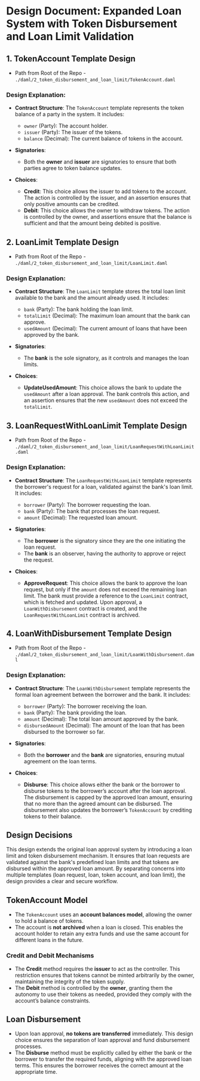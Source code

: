 
# Design Document: Expanded Loan System with Token Disbursement and Loan Limit Validation

## 1. TokenAccount Template Design

- Path from Root of the Repo - `./daml/2_token_disbursement_and_loan_limit/TokenAccount.daml`

### Design Explanation:

- **Contract Structure**:
   The `TokenAccount` template represents the token balance of a party in the system. It includes:
   - `owner` (Party): The account holder.
   - `issuer` (Party): The issuer of the tokens.
   - `balance` (Decimal): The current balance of tokens in the account.

- **Signatories**:
   - Both the **owner** and **issuer** are signatories to ensure that both parties agree to token balance updates.

- **Choices**:
   - **Credit**: This choice allows the issuer to add tokens to the account. The action is controlled by the issuer, and an assertion ensures that only positive amounts can be credited.
   - **Debit**: This choice allows the owner to withdraw tokens. The action is controlled by the owner, and assertions ensure that the balance is sufficient and that the amount being debited is positive.

## 2. LoanLimit Template Design

- Path from Root of the Repo - `./daml/2_token_disbursement_and_loan_limit/LoanLimit.daml`

### Design Explanation:

- **Contract Structure**:
   The `LoanLimit` template stores the total loan limit available to the bank and the amount already used. It includes:
   - `bank` (Party): The bank holding the loan limit.
   - `totalLimit` (Decimal): The maximum loan amount that the bank can approve.
   - `usedAmount` (Decimal): The current amount of loans that have been approved by the bank.

- **Signatories**:
   - The **bank** is the sole signatory, as it controls and manages the loan limits.

- **Choices**:
   - **UpdateUsedAmount**: This choice allows the bank to update the `usedAmount` after a loan approval. The bank controls this action, and an assertion ensures that the new `usedAmount` does not exceed the `totalLimit`.

## 3. LoanRequestWithLoanLimit Template Design

- Path from Root of the Repo - `./daml/2_token_disbursement_and_loan_limit/LoanRequestWithLoanLimit.daml`

### Design Explanation:

- **Contract Structure**:
   The `LoanRequestWithLoanLimit` template represents the borrower's request for a loan, validated against the bank's loan limit. It includes:
   - `borrower` (Party): The borrower requesting the loan.
   - `bank` (Party): The bank that processes the loan request.
   - `amount` (Decimal): The requested loan amount.

- **Signatories**:
   - The **borrower** is the signatory since they are the one initiating the loan request.
   - The **bank** is an observer, having the authority to approve or reject the request.

- **Choices**:
   - **ApproveRequest**: This choice allows the bank to approve the loan request, but only if the `amount` does not exceed the remaining loan limit. The bank must provide a reference to the `LoanLimit` contract, which is fetched and updated. Upon approval, a `LoanWithDisbursement` contract is created, and the `LoanRequestWithLoanLimit` contract is archived.

## 4. LoanWithDisbursement Template Design

- Path from Root of the Repo - `./daml/2_token_disbursement_and_loan_limit/LoanWithDisbursement.daml`

### Design Explanation:

- **Contract Structure**:
   The `LoanWithDisbursement` template represents the formal loan agreement between the borrower and the bank. It includes:
   - `borrower` (Party): The borrower receiving the loan.
   - `bank` (Party): The bank providing the loan.
   - `amount` (Decimal): The total loan amount approved by the bank.
   - `disbursedAmount` (Decimal): The amount of the loan that has been disbursed to the borrower so far.

- **Signatories**:
   - Both the **borrower** and the **bank** are signatories, ensuring mutual agreement on the loan terms.

- **Choices**:
   - **Disburse**: This choice allows either the bank or the borrower to disburse tokens to the borrower’s account after the loan approval. The disbursement is capped by the approved loan amount, ensuring that no more than the agreed amount can be disbursed. The disbursement also updates the borrower’s `TokenAccount` by crediting tokens to their balance.


## Design Decisions

This design extends the original loan approval system by introducing a loan limit and token disbursement mechanism. It ensures that loan requests are validated against the bank's predefined loan limits and that tokens are disbursed within the approved loan amount. By separating concerns into multiple templates (loan request, loan, token account, and loan limit), the design provides a clear and secure workflow.


## TokenAccount Model

- The `TokenAccount` uses an **account balances model**, allowing the owner to hold a balance of tokens.
- The account is **not archived** when a loan is closed. This enables the account holder to retain any extra funds and use the same account for different loans in the future.

### Credit and Debit Mechanisms

- The **Credit** method requires the **issuer** to act as the controller. This restriction ensures that tokens cannot be minted arbitrarily by the owner, maintaining the integrity of the token supply.
- The **Debit** method is controlled by the **owner**, granting them the autonomy to use their tokens as needed, provided they comply with the account’s balance constraints.

## Loan Disbursement

- Upon loan approval, **no tokens are transferred** immediately. This design choice ensures the separation of loan approval and fund disbursement processes.
- The **Disburse** method must be explicitly called by either the bank or the borrower to transfer the required funds, aligning with the approved loan terms. This ensures the borrower receives the correct amount at the appropriate time.
